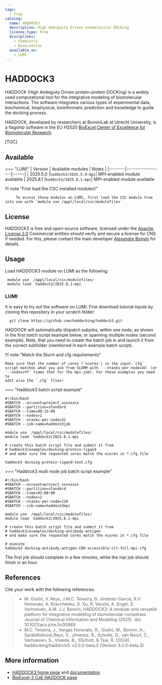 ```yaml
---
tags:
  - Free
catalog:
  name: HADDOCK3
  description: High Ambiguity Driven biomolecular DOCKing
  license_type: Free
  disciplines:
    - Chemistry
    - Biosciences
  available_on:
    - LUMI
---
```


# HADDOCK3

HADDOCK (High Ambiguity Driven protein-protein DOCKing) is a widely used computational
tool for the integrative modeling of biomolecular interactions.  The software integrates
various types of experimental data, biochemical, biophysical, bioinformatic prediction 
and knowledge to guide the docking process.

HADDOCK, developed by researchers at BonvinLab at Utrecht University, is a flagship software
in the EU H2020 [BioExcel Center of Excellence for Biomolecular Research](https://bioexcel.eu/). 

[TOC]

## Available

=== "LUMI"
    | Version | Available modules | Notes |
    |:-------:|:------------------|:-----:|
    | 2025.5.0   |`haddock3/2025.5.0-mpi`| MPI-enabled module available
    | 2025.8.1   |`haddock3/2025.8.1-mpi`| MPI-enabled module available
  
!!! note "First load the CSC installed modules!"

         To access these modules on LUMI, first load the CSC module tree into use with `module use /appl/local/csc/modulefiles`

## License

HADDOCK3 is free and open-source software, licensed under the 
[Apache License 2.0](https://github.com/haddocking/haddock3/blob/main/LICENSE)
Commercial entities should verify and secure a license for CNS if needed. For this,
please contact the main developer
[Alexandre Bonvin](https://www.bonvinlab.org/software/haddock3/) for details.

## Usage

Load HADDOCK3 module  on LUMI as the following:

   ```text
    module use  /appl/local/csc/modulefiles/
    module load  haddock3/2025.8.1-mpi 
   ```

### LUMI

It is easy to try out the software on LUMI. First download tutorial inputs by
cloning this repository in your scratch folder:

```
  git clone https://github.com/haddocking/haddock3.git
```

HADDOCK will automatically dispatch subjobs, within one node, as shown in the
first batch script example below, or spanning multiple nodes (second example).
Note, that you need to create the batch job in and launch it from the correct
subfolder (mentioned in each example batch script).

!!! note "Match the Slurm and cfg requirements"

    Make sure that the number of cores (`ncores`) in the input.`cfg`
    script matches what you ask from SLURM with `--ntasks-per-node=XX` (or
    `--nodes=YY` times that for the mpi-job). For these examples you need to
    edit also the `.cfg` files!

=== "Haddock3 batch script example"
 
  ```text
  #!/bin/bash
  #SBATCH --account=project_xxxxxxxx
  #SBATCH --partition=standard
  #SBATCH --time=00:15:00
  #SBATCH --nodes=1
  #SBATCH --ntasks-per-node=32
  #SBATCH --job-name=haddock3job

  module use  /appl/local/csc/modulefiles/
  module load  haddock3/2025.8.1-mpi

  # create this batch script file and submit it from
  # haddock3/examples/docking-protein-ligand
  # and make sure the requested cores match the ncores in *.cfg file

  haddock3 docking-protein-ligand-test.cfg
  ```

=== "Haddock3 multi node job batch script example"

  ```text
  #!/bin/bash
  #SBATCH --account=project_xxxxxxxx
  #SBATCH --partition=standard
  #SBATCH --time=03:00:00
  #SBATCH --nodes=2
  #SBATCH --ntasks-per-node=128
  #SBATCH --job-name=haddock3mpi

  module use  /appl/local/csc/modulefiles/
  module load  haddock3/2025.8.1-mpi

  # create this batch script file and submit it from
  # haddock3/examples/docking-antibody-antigen
  # and make sure the requested cores match the ncores in *.cfg file

  # execute
  haddock3 docking-antibody-antigen-CDR-accessible-clt-full-mpi.cfg
  ```
The first job should complete in a few minutes, while the mpi job should finish in an hour.

## References

Cite your work with the following references:

> - M. Giulini, V. Reys, J.M.C. Teixeira, B. Jiménez-García, 
    R.V. Honorato, A. Kravchenko, X. Xu, R. Versini, A. Engel, S. Verhoeven, A.M.
    J.J. Bonvin, HADDOCK3: A modular and versatile platform for integrative modelling 
    of biomolecular complexes Journal of Chemical Information and Modeling (2025). doi: 10.1021/acs.jcim.5c00969
> - M.C. Teixeira, J., Vargas Honorato, R., Giulini, M., Bonvin, A., 
    SarahAlidoost,Reys, V., Jimenez, B., Schulte, D., van Noort, C., Verhoeven, S., Vreede, B., SSchott, 
    & Tsai, R. (2024). haddocking/haddock3: v3.0.0-beta.5 (Version 3.0.0-beta.5) 


## More information

- [HADDOCK3 home page](https://www.bonvinlab.org/software/haddock3/) and [documentation](https://www.bonvinlab.org/haddock3-user-manual/)
- [BioExcel-3 CoE HADDOCK page](https://bioexcel.eu/haddock-new/)
